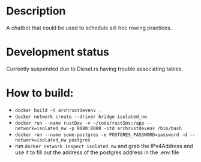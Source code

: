 # Description
A chatbot that could be used to schedule ad-hoc rowing practices.

# Development status
Currently suspended due to Diesel.rs having trouble associating tables.

# How to build:

* `docker build -t archrustdevenv .`
* `docker network create --driver bridge isolated_nw`
* `docker run --name rustDev -v ~/code/rustSms:/app --network=isolated_nw -p 8080:8080 -itd archrustdevenv /bin/bash`
* `docker run --name some-postgres -e POSTGRES_PASSWORD=password -d --network=isolated_nw postgres`
* run `docker network inspect isolated_nw` and grab the IPv4Address and use it to fill out the address of the postgres address in the .env file
